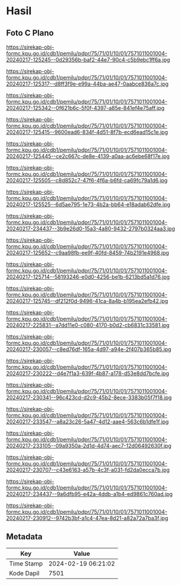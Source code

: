 # Hasil

## Foto C Plano

https://sirekap-obj-formc.kpu.go.id/cdb1/pemilu/pdpr/75/71/01/10/01/7571011001004-20240217-125245--0d29356b-baf2-44e7-90c4-c5b9ebc1ff6a.jpg

https://sirekap-obj-formc.kpu.go.id/cdb1/pemilu/pdpr/75/71/01/10/01/7571011001004-20240217-125317--d8ff3f9e-e99a-44ba-ae47-0aabce836a7c.jpg

https://sirekap-obj-formc.kpu.go.id/cdb1/pemilu/pdpr/75/71/01/10/01/7571011001004-20240217-125342--0f621b6c-5f0f-4397-a85e-841ef4e75aff.jpg

https://sirekap-obj-formc.kpu.go.id/cdb1/pemilu/pdpr/75/71/01/10/01/7571011001004-20240217-125415--9600ead6-834f-4d51-8f7b-ecd6ead15c1e.jpg

https://sirekap-obj-formc.kpu.go.id/cdb1/pemilu/pdpr/75/71/01/10/01/7571011001004-20240217-125445--ce2c667c-de8e-4139-a0aa-ac6ebe68f17e.jpg

https://sirekap-obj-formc.kpu.go.id/cdb1/pemilu/pdpr/75/71/01/10/01/7571011001004-20240217-125505--c8d852c7-47f6-4f6a-b6fd-ca69fc79a1d6.jpg

https://sirekap-obj-formc.kpu.go.id/cdb1/pemilu/pdpr/75/71/01/10/01/7571011001004-20240217-125525--6d5ae795-1e73-4b2a-bb64-e18adab62dfe.jpg

https://sirekap-obj-formc.kpu.go.id/cdb1/pemilu/pdpr/75/71/01/10/01/7571011001004-20240217-234437--3b9e26d0-15a3-4a80-9432-2797b0324aa3.jpg

https://sirekap-obj-formc.kpu.go.id/cdb1/pemilu/pdpr/75/71/01/10/01/7571011001004-20240217-125652--c9aa98fb-ee9f-40fd-8459-74b2191e4968.jpg

https://sirekap-obj-formc.kpu.go.id/cdb1/pemilu/pdpr/75/71/01/10/01/7571011001004-20240217-125714--58193246-e0d0-4256-be1b-6213bd5a1d76.jpg

https://sirekap-obj-formc.kpu.go.id/cdb1/pemilu/pdpr/75/71/01/10/01/7571011001004-20240217-125745--df212f0d-9496-41ca-8a4b-b195ea2efb42.jpg

https://sirekap-obj-formc.kpu.go.id/cdb1/pemilu/pdpr/75/71/01/10/01/7571011001004-20240217-225831--a7dd11e0-c080-4170-b0d2-cb6831c33581.jpg

https://sirekap-obj-formc.kpu.go.id/cdb1/pemilu/pdpr/75/71/01/10/01/7571011001004-20240217-230057--c8ed76df-165a-4d97-a94e-2f407b365b85.jpg

https://sirekap-obj-formc.kpu.go.id/cdb1/pemilu/pdpr/75/71/01/10/01/7571011001004-20240217-230222--d4e7f1a3-639f-4b87-a178-d53e8dd7bcfe.jpg

https://sirekap-obj-formc.kpu.go.id/cdb1/pemilu/pdpr/75/71/01/10/01/7571011001004-20240217-230341--96c423cd-d2c9-45b2-8ece-3383b05f7f18.jpg

https://sirekap-obj-formc.kpu.go.id/cdb1/pemilu/pdpr/75/71/01/10/01/7571011001004-20240217-233547--a8a23c26-5a47-4d12-aae4-563c6b1dfe1f.jpg

https://sirekap-obj-formc.kpu.go.id/cdb1/pemilu/pdpr/75/71/01/10/01/7571011001004-20240217-233105--09a9350a-2d1d-4d74-aec7-12d06492630f.jpg

https://sirekap-obj-formc.kpu.go.id/cdb1/pemilu/pdpr/75/71/01/10/01/7571011001004-20240217-230707--c43e6163-a57b-4c3f-a031-fd2da0ecca7b.jpg

https://sirekap-obj-formc.kpu.go.id/cdb1/pemilu/pdpr/75/71/01/10/01/7571011001004-20240217-234437--9a6dfb95-e42a-4ddb-a1b4-ed9861c760ad.jpg

https://sirekap-obj-formc.kpu.go.id/cdb1/pemilu/pdpr/75/71/01/10/01/7571011001004-20240217-230912--9742b3bf-a1c4-47ea-8d21-a82a72a7ba3f.jpg


## Metadata

| Key        | Value               |
| ---------- | ------------------- |
| Time Stamp | 2024-02-19 06:21:02 |
| Kode Dapil | 7501                |



